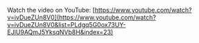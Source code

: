 Watch the video on YouTube: [https://www.youtube.com/watch?v=ivDueZUn8V0](https://www.youtube.com/watch?v=ivDueZUn8V0&list=PLdgq5G0ox73UY-EJlU9AQmJ5YksqNVb8H&index=23)